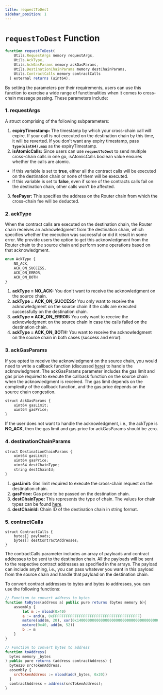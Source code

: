 ```yaml
---
title: requestToDest
sidebar_position: 1
---
```


# `requestToDest` Function

```javascript
function requestToDest(
    Utils.RequestArgs memory requestArgs,
    Utils.AckType,
    Utils.AckGasParams memory ackGasParams,
    Utils.DestinationChainParams memory destChainParams,
    Utils.ContractCalls memory contractCalls
  ) external returns (uint64);
```
By setting the parameters per their requirements, users can use this function to exercise a wide range of functionalities when it comes to cross-chain message passing. These parameters include:
### 1. requestArgs
A struct comprising of the following subparameters:
1. **expiryTimestamp:** The timestamp by which your cross-chain call will expire. If your call is not executed on the destination chain by this time, it will be reverted. If you don't want any expiry timestamp, pass **`type(uint64).max`** as the expiryTimestamp.
2. **isAtomicCalls:** Since users can use **`requestToDest`** to send multiple cross-chain calls in one go, isAtomicCalls boolean value ensures whether the calls are atomic.
  -  If this variable is set to **true**, either all the contract calls will be executed on the destination chain or none of them will be executed.
  -  If this variable is set to **false**, even if some of the contracts calls fail on the destination chain, other calls won't be affected.
3. **feePayer:** This specifies the address on the Router chain from which the cross-chain fee will be deducted. 


### 2. ackType
When the contract calls are executed on the destination chain, the Router chain receives an acknowledgment from the destination chain, which specifies whether the execution was successful or did it result in some error. We provide users the option to get this acknowledgment from the Router chain to the source chain and perform some operations based on that acknowledgment.
  ```javascript
  enum AckType {
      NO_ACK,
      ACK_ON_SUCCESS,
      ACK_ON_ERROR,
      ACK_ON_BOTH
  }
  ```
  1.  **ackType = NO_ACK:** You don't want to receive the acknowledgment on the source chain.
  2.  **ackType = ACK_ON_SUCCESS:** You only want to receive the acknowledgment on the source chain if the calls are executed successfully on the destination chain.
  3.  **ackType = ACK_ON_ERROR:** You only want to receive the acknowledgment on the source chain in case the calls failed on the destination chain.
  4.  **ackType = ACK_ON_BOTH:** You want to receive the acknowledgment on the source chain in both cases (success and error).

### 3. ackGasParams
If you opted to receive the acknowledgment on the source chain, you would need to write a callback function (discussed [here](./handleCrossTalkAck)) to handle the acknowledgment. The ackGasParams parameter includes the gas limit and gas price required to execute the callback function on the source chain when the acknowledgment is received. The gas limit depends on the complexity of the callback function, and the gas price depends on the source chain congestion.

```javascript
struct AckGasParams {
    uint64 gasLimit;
    uint64 gasPrice;
}
```

If the user does not want to handle the acknowledgment, i.e., the ackType is **NO_ACK**, then the gas limit and gas price for ackGasParams should be zero.

### 4. destinationChainParams
```javascript
struct DestinationChainParams {
    uint64 gasLimit;
    uint64 gasPrice;
    uint64 destChainType;
    string destChainId;
}
```
1.  **gasLimit:** Gas limit required to execute the cross-chain request on the destination chain.
2.  **gasPrice:** Gas price to be passed on the destination chain.
3.  **destChainType:** This represents the type of chain. The values for chain types can be found [here](./chainTypes).
4.  **destChainId:** Chain ID of the destination chain in string format.

### 5. contractCalls
```
struct ContractCalls {
    bytes[] payloads;
    bytes[] destContractAddresses;
}
```

The contractCalls parameter includes an array of payloads and contract addresses to be sent to the destination chain. All the payloads will be sent to the respective contract addresses as specified in the arrays.  The payload can include anything, i.e., you can pass whatever you want in this payload from the source chain and handle that payload on the destination chain.

To convert contract addresses to bytes and bytes to addresses, you can use the following functions:
```javascript
// Function to convert address to bytes
function toBytes(address a) public pure returns (bytes memory b){
    assembly {
        let m := mload(0x40)
        a := and(a, 0xFFFFFFFFFFFFFFFFFFFFFFFFFFFFFFFFFFFFFFFF)
        mstore(add(m, 20), xor(0x140000000000000000000000000000000000000000, a))
        mstore(0x40, add(m, 52))
        b := m
    }
}

// Function to convert bytes to address
function toAddress(
  bytes memory _bytes
) public pure returns (address contractAddress) {
  bytes20 srcTokenAddress;
  assembly {
    srcTokenAddress := mload(add(_bytes, 0x20))
  }
  contractAddress = address(srcTokenAddress);
}
```
